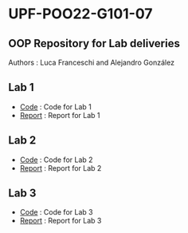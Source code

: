 # UPF-POO22-G101-07
## OOP Repository for Lab deliveries

Authors : Luca Franceschi and Alejandro González

## Lab 1

* [Code](Lab1) : Code for Lab 1
* [Report](Lab1/POO22-G101-07-1-Report.pdf) : Report for Lab 1
## Lab 2

* [Code](Lab2) : Code for Lab 2
* [Report](Lab2/POO22-G101-07-2-Report.pdf) : Report for Lab 2
## Lab 3

* [Code](Lab3) : Code for Lab 3
* [Report](Lab3/POO22-G101-07-3-Report.pdf) : Report for Lab 3
